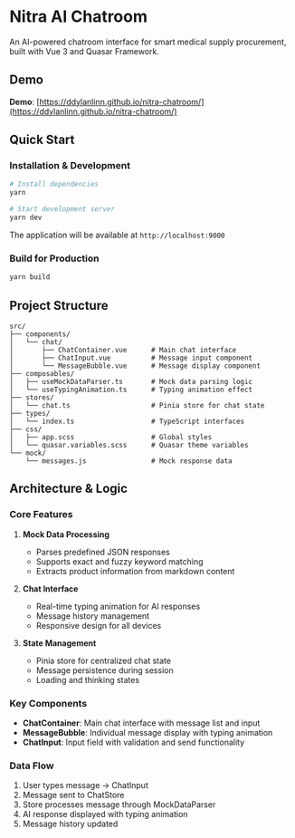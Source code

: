# Nitra AI Chatroom

An AI-powered chatroom interface for smart medical supply procurement, built with Vue 3 and Quasar Framework.

## Demo

**Demo**: [https://ddylanlinn.github.io/nitra-chatroom/](https://ddylanlinn.github.io/nitra-chatroom/)

## Quick Start

### Installation & Development

```bash
# Install dependencies
yarn

# Start development server
yarn dev
```

The application will be available at `http://localhost:9000`

### Build for Production

```bash
yarn build
```

## Project Structure

```
src/
├── components/
│   └── chat/
│       ├── ChatContainer.vue      # Main chat interface
│       ├── ChatInput.vue          # Message input component
│       └── MessageBubble.vue      # Message display component
├── composables/
│   ├── useMockDataParser.ts       # Mock data parsing logic
│   └── useTypingAnimation.ts      # Typing animation effect
├── stores/
│   └── chat.ts                    # Pinia store for chat state
├── types/
│   └── index.ts                   # TypeScript interfaces
├── css/
│   ├── app.scss                   # Global styles
│   └── quasar.variables.scss      # Quasar theme variables
└── mock/
    └── messages.js                # Mock response data
```

## Architecture & Logic

### Core Features

1. **Mock Data Processing**

   - Parses predefined JSON responses
   - Supports exact and fuzzy keyword matching
   - Extracts product information from markdown content

2. **Chat Interface**

   - Real-time typing animation for AI responses
   - Message history management
   - Responsive design for all devices

3. **State Management**
   - Pinia store for centralized chat state
   - Message persistence during session
   - Loading and thinking states

### Key Components

- **ChatContainer**: Main chat interface with message list and input
- **MessageBubble**: Individual message display with typing animation
- **ChatInput**: Input field with validation and send functionality

### Data Flow

1. User types message → ChatInput
2. Message sent to ChatStore
3. Store processes message through MockDataParser
4. AI response displayed with typing animation
5. Message history updated

